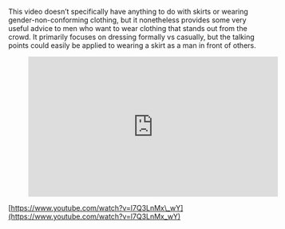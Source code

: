 This video doesn’t specifically have anything to do with skirts or wearing gender-non-conforming clothing, but it nonetheless provides some very useful advice to men who want to wear clothing that stands out from the crowd. It primarily focuses on dressing formally vs casually, but the talking points could easily be applied to wearing a skirt as a man in front of others.

<figure><div class="wp-block-embed__wrapper"><iframe loading="lazy" title="Why Dressing Well Feels Embarrassing At First (And How To Get Over It)" width="500" height="281" src="https://www.youtube.com/embed/l7Q3LnMx_wY?feature=oembed" frameborder="0" allow="accelerometer; autoplay; clipboard-write; encrypted-media; gyroscope; picture-in-picture; web-share" referrerpolicy="strict-origin-when-cross-origin" allowfullscreen=""></iframe></div></figure>

[https://www.youtube.com/watch?v=l7Q3LnMx\_wY](https://www.youtube.com/watch?v=l7Q3LnMx_wY)